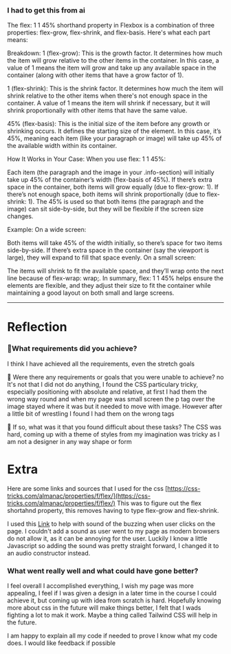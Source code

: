 ### I had to get this from ai

The flex: 1 1 45% shorthand property in Flexbox is a combination of three properties: flex-grow, flex-shrink, and flex-basis. Here's what each part means:

Breakdown:
1 (flex-grow): This is the growth factor. It determines how much the item will grow relative to the other items in the container. In this case, a value of 1 means the item will grow and take up any available space in the container (along with other items that have a grow factor of 1).

1 (flex-shrink): This is the shrink factor. It determines how much the item will shrink relative to the other items when there's not enough space in the container. A value of 1 means the item will shrink if necessary, but it will shrink proportionally with other items that have the same value.

45% (flex-basis): This is the initial size of the item before any growth or shrinking occurs. It defines the starting size of the element. In this case, it’s 45%, meaning each item (like your paragraph or image) will take up 45% of the available width within its container.

How It Works in Your Case:
When you use flex: 1 1 45%:

Each item (the paragraph and the image in your .info-section) will initially take up 45% of the container’s width (flex-basis of 45%).
If there’s extra space in the container, both items will grow equally (due to flex-grow: 1).
If there’s not enough space, both items will shrink proportionally (due to flex-shrink: 1).
The 45% is used so that both items (the paragraph and the image) can sit side-by-side, but they will be flexible if the screen size changes.

Example:
On a wide screen:

Both items will take 45% of the width initially, so there’s space for two items side-by-side.
If there’s extra space in the container (say the viewport is large), they will expand to fill that space evenly.
On a small screen:

The items will shrink to fit the available space, and they’ll wrap onto the next line because of flex-wrap: wrap;.
In summary, flex: 1 1 45% helps ensure the elements are flexible, and they adjust their size to fit the container while maintaining a good layout on both small and large screens.

---

# Reflection

### 🎯What requirements did you achieve?

I think I have achieved all the requirements, even the stretch goals

🎯 Were there any requirements or goals that you were unable to achieve? no
It's not that I did not do anything, I found the CSS particulary tricky, especially positioning with absolute and relative, at first I had them the wrong way round and when my page was small screen the p tag over the image stayed where it was but it needed to move with image. However after a little bit of wrestling I found I had them on the wrong tags

🎯 If so, what was it that you found difficult about these tasks?
The CSS was hard, coming up with a theme of styles from my imagination was tricky as I am not a designer in any way shape or form

# Extra

Here are some links and sources that I used for the css
[https://css-tricks.com/almanac/properties/f/flex/](https://css-tricks.com/almanac/properties/f/flex/) This was to figure out the flex shortahnd property, this removes having to type flex-grow and flex-shrink.

I used this
[Link](https://dobrian.github.io/cmp/topics/sample-recording-and-playback-with-web-audio-api/1.loading-and-playing-sound-files.html#:~:text=Method%202%3A%20JavaScript,back%20the%20sound%20with%20the%20.) to help with sound of the buzzing when user clicks on the page. I couldn't add a sound as user went to my page as modern browsers do not allow it, as it can be annoying for the user. Luckily I know a little Javascript so adding the sound was pretty straight forward, I changed it to an audio constructor instead.

### What went really well and what could have gone better?

I feel overall I accomplished everything, I wish my page was more appealing, I feel if I was given a design in a later time in the course I could achieve it, but coming up with idea from scratch is hard. Hopefully knowing more about css in the future will make things better, I felt that I wads fighting a lot to mak it work. Maybe a thing called Tailwind CSS will help in the future.

I am happy to explain all my code if needed to prove I know what my code does. I would like feedback if possible
